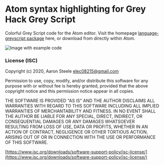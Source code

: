 # Atom syntax highlighting for Grey Hack Grey Script

Colorful Grey Script code for the Atom editor. Visit the homepage [language-greyscript package](https://atom.io/packages/language-greyscript) here, or download from directly within Atom.

![Image with example code](https://imgur.com/ceevQHJ.png)

### License (ISC)

Copyright (c) 2020, Aaron Steele <elec08215@gmail.com>

Permission to use, copy, modify, and/or distribute this software for any purpose
with or without fee is hereby granted, provided that the above copyright notice
and this permission notice appear in all copies.

THE SOFTWARE IS PROVIDED "AS IS" AND THE AUTHOR DISCLAIMS ALL WARRANTIES WITH
REGARD TO THIS SOFTWARE INCLUDING ALL IMPLIED WARRANTIES OF MERCHANTABILITY AND
FITNESS. IN NO EVENT SHALL THE AUTHOR BE LIABLE FOR ANY SPECIAL, DIRECT,
INDIRECT, OR CONSEQUENTIAL DAMAGES OR ANY DAMAGES WHATSOEVER RESULTING FROM LOSS
OF USE, DATA OR PROFITS, WHETHER IN AN ACTION OF CONTRACT, NEGLIGENCE OR OTHER
TORTIOUS ACTION, ARISING OUT OF OR IN CONNECTION WITH THE USE OR PERFORMANCE OF
THIS SOFTWARE.

[https://www.isc.org/downloads/software-support-policy/isc-license/](https://www.isc.org/downloads/software-support-policy/isc-license/)

